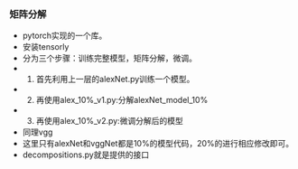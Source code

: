 ### 矩阵分解
- pytorch实现的一个库。
- 安装tensorly
- 分为三个步骤：训练完整模型，矩阵分解，微调。
- 1. 首先利用上一层的alexNet.py训练一个模型。
- 2. 再使用alex_10%_v1.py:分解alexNet_model_10%
- 3. 再使用alex_10%_v2.py:微调分解后的模型
- 同理vgg
- 这里只有alexNet和vggNet都是10%的模型代码，20%的进行相应修改即可。
- decompositions.py就是提供的接口
